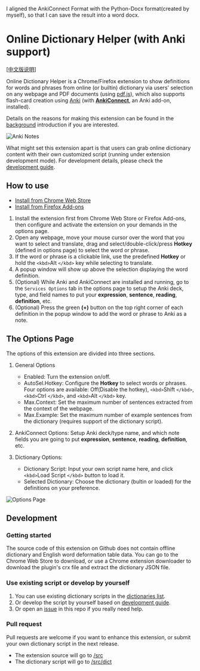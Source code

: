 I aligned the AnkiConnect Format with the Python-Docx format(created by myself), so that I can save the result into a word docx.

# Online Dictionary Helper (with Anki support)

[[中文版说明](README.zh_CN.md)]

Online Dictionary Helper is a Chrome/Firefox extension to show definitions for words and phrases from online (or builtin) dictionary via users' selection on any webpage and PDF documents (using [pdf.js](https://mozilla.github.io/pdf.js/)), which also supports flash-card creation using [Anki](https://github.com/dae/anki) (with **[AnkiConnect](https://github.com/FooSoft/anki-connect)**, an Anki add-on, installed).

Details on the reasons for making this extension can be found in the [background](doc/background.md) introduction if you are interested.

![Anki Notes](https://raw.githubusercontent.com/ninja33/ODH/master/doc/img/anki_001_640x400.png)

What might set this extension apart is that users can grab online dictionary content with their own customized script (running under extension development mode). For development details, please check the [development guide](doc/development.md).

## How to use

- [Install from Chrome Web Store](https://chrome.google.com/webstore/detail/anki-online-dictionary-he/lppjdajkacanlmpbbcdkccjkdbpllajb?hl=en)
- [Install from Firefox Add-ons](https://addons.mozilla.org/en-US/firefox/addon/online-dictionary-helper/)

1. Install the extension first from Chrome Web Store or Firefox Add-ons, then configure and activate the extension on your demands in the options page.
2. Open any webpage, move your mouse cursor over the word that you want to select and translate, drag and select/double-click/press **Hotkey** (defined in options page) to select the word or phrase.
3. If the word or phrase is a clickable link, use the predefined **Hotkey** or hold the `<kbd>`Alt `</kbd>` key while selecting to translate.
4. A popup window will show up above the selection displaying the word definition.
5. (Optional) While Anki and AnkiConnect are installed and running, go to the `Services Options` tab in the options page to setup the Anki deck, type, and field names to put your **expression**, **sentence**, **reading**, **definition**, etc.
6. (Optional) Press the green **(+)** button on the top right corner of each definition in the popup window to add the word or phrase to Anki as a note.

## The Options Page

The options of this extension are divided into three sections.

1. General Options

   - Enabled: Turn the extension on/off.
   - AutoSel.Hotkey: Configure the **Hotkey** to select words or phrases. Four options are available: Off(Disable the hotkey), `<kbd>`Shift `</kbd>`, `<kbd>`Ctrl `</kbd>`, and `<kbd>`Alt `</kbd>` key.
   - Max.Context: Set the maximum number of sentences extracted from the context of the webpage.
   - Max.Example: Set the maximum number of example sentences from the dictionary (requires support of the dictionary script).
2. AnkiConnect Options: Setup Anki deck/type name, and which note fields you are going to put **expression**, **sentence**, **reading**, **definition**, etc.
3. Dictionary Options:

   - Dictionary Script: Input your own script name here, and click `<kbd>`Load Script `</kbd>` button to load it.
   - Selected Dictionary: Choose the dictionary (bultin or loaded) for the definitions on your preference.

![Options Page](https://raw.githubusercontent.com/ninja33/ODH/master/doc/img/option_general_640x400_en.png)

## Development

### Getting started

The source code of this extension on Github does not contain offline dictionary and English word deformation table data. You can go to the Chrome Web Store to download, or use a Chrome extension downloader to download the plugin's crx file and extract the dictionary JSON file.

### Use existing script or develop by yourself

1. You can use existing dictionary scripts in the [dictionaries list](doc/scriptlist.md).
2. Or develop the script by yourself based on [development guide](doc/development.md).
3. Or open an [issue](https://github.com/ninja33/ODH/issues) in this repo if you really need help.

### Pull request

Pull requests are welcome if you want to enhance this extension, or submit your own dictionary script in the next release.

- The extension source will go to [/src](https://github.com/ninja33/ODH/tree/master/src)
- The dictionary script will go to [/src/dict](https://github.com/ninja33/ODH/tree/master/src/dict)
